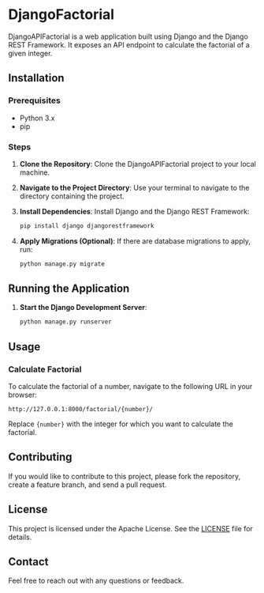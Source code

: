 # DjangoFactorial

DjangoAPIFactorial is a web application built using Django and the Django REST Framework. It exposes an API endpoint to calculate the factorial of a given integer.

## Installation

### Prerequisites

- Python 3.x
- pip

### Steps

1. **Clone the Repository**: Clone the DjangoAPIFactorial project to your local machine.

2. **Navigate to the Project Directory**: Use your terminal to navigate to the directory containing the project.

3. **Install Dependencies**: Install Django and the Django REST Framework:

   ```bash
   pip install django djangorestframework
   ```

4. **Apply Migrations (Optional)**: If there are database migrations to apply, run:

   ```bash
   python manage.py migrate
   ```

## Running the Application

1. **Start the Django Development Server**:

   ```bash
   python manage.py runserver
   ```

## Usage

### Calculate Factorial

To calculate the factorial of a number, navigate to the following URL in your browser:

```
http://127.0.0.1:8000/factorial/{number}/
```

Replace `{number}` with the integer for which you want to calculate the factorial.

## Contributing

If you would like to contribute to this project, please fork the repository, create a feature branch, and send a pull request.

## License

This project is licensed under the Apache License. See the [LICENSE](LICENSE) file for details.

## Contact

Feel free to reach out with any questions or feedback.


